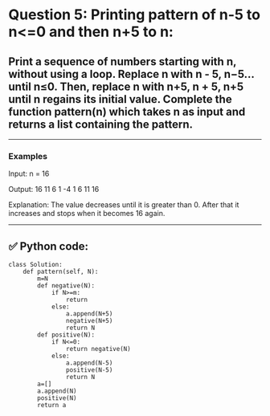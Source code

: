 # Question 5: Printing pattern of n-5 to n<=0 and then n+5 to n:

## Print a sequence of numbers starting with n, without using a loop. Replace n with n - 5, n−5... until n≤0. Then, replace n with n+5, n + 5, n+5 until n regains its initial value. Complete the function pattern(n) which takes n as input and returns a list containing the pattern.

---

### Examples

Input: n = 16

Output: 16 11 6 1 -4 1 6 11 16

Explanation: The value decreases until it is greater than 0. After that it increases and stops when it becomes 16 again.

---

## ✅ Python code:

```
class Solution:
    def pattern(self, N):
        m=N
        def negative(N):
            if N>=m:
                return
            else:
                a.append(N+5)
                negative(N+5)
                return N
        def positive(N):
            if N<=0:
                return negative(N)
            else:
                a.append(N-5)
                positive(N-5)
                return N
        a=[]
        a.append(N)
        positive(N)
        return a
```
